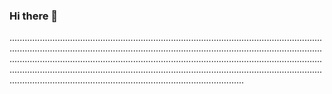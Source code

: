 ### Hi there 👋

.............................................................................................................................................................................................................................................................................................................................................................................................................................................................................................................................................................................................................